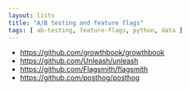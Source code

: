 ```yaml
---
layout: lists
title: "A/B testing and feature flags"
tags: [ ab-testing, feature-flags, python, data ]
---
```


 * https://github.com/growthbook/growthbook
 * https://github.com/Unleash/unleash
 * https://github.com/Flagsmith/flagsmith
 * https://github.com/posthog/posthog

